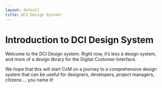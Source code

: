 ```yaml
---
layout: default
title: DCI Design System!
---
```

# Introduction to DCI Design System

Welcome to the DCI Design system. Right now, it’s less a design system, and more of a design library for the Digital Customer Interface.

We hope that this will start CoM on a journey to a comprehensive design system that can be useful for designers, developers, project managers, citizens…. you name it!
